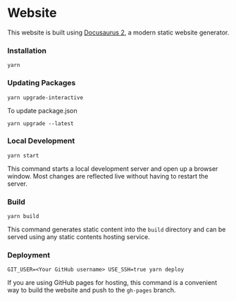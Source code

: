 # Website

This website is built using [Docusaurus 2](https://v2.docusaurus.io/), a modern static website generator.

### Installation

```shell
yarn
```

### Updating Packages


```shell
yarn upgrade-interactive
```

To update package.json 
```shell
yarn upgrade --latest
```

### Local Development

```shell
yarn start
```

This command starts a local development server and open up a browser window. Most changes are reflected live without having to restart the server.

### Build

```shell
yarn build
```

This command generates static content into the `build` directory and can be served using any static contents hosting service.

### Deployment

```shell
GIT_USER=<Your GitHub username> USE_SSH=true yarn deploy
```

If you are using GitHub pages for hosting, this command is a convenient way to build the website and push to the `gh-pages` branch.
